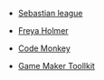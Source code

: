 - [Sebastian league](https://www.youtube.com/c/SebastianLague/playlists)

- [Freya Holmer](https://www.youtube.com/c/Acegikmo)

- [Code Monkey](https://www.youtube.com/c/CodeMonkeyUnity)

- [Game Maker Toollkit](https://www.youtube.com/c/MarkBrownGMT)
     